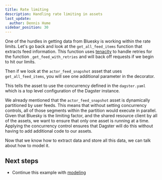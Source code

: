 ```yaml
---
title: Rate limiting
description: Handling rate limiting in assets
last_update:
  author: Dennis Hume
sidebar_position: 30
---
```


One of the hurdles in getting data from Bluesky is working within the rate limits. Let's go back and look at the `get_all_feed_items` function that extracts feed information. This function uses [tenacity](https://tenacity.readthedocs.io/en/latest/) to handle retries for the function `_get_feed_with_retries` and will back off requests if we begin to hit our limits.

<CodeExample path="docs_projects/project_atproto_dashboard/project_atproto_dashboard/ingestion/utils/atproto.py" language="python" startAfter="start_all_feed_items" endBefore="end_all_feed_items"/>

Then if we look at the `actor_feed_snapshot` asset that uses `get_all_feed_items`, you will see one additional parameter in the decorator.

<CodeExample path="docs_projects/project_atproto_dashboard/project_atproto_dashboard/ingestion/definitions.py" language="python" startAfter="start_concurrency" endBefore="end_concurrency"/>

This tells the asset to use the concurrency defined in the `dagster.yaml` which is a top level configuration of the Dagster instance.

<CodeExample path="docs_projects/project_atproto_dashboard/dagster.yaml" language="yaml" startAfter="start_concurrency" endBefore="end_concurrency"/>

We already mentioned that the `actor_feed_snapshot` asset is dynamically partitioned by user feeds. This means that without setting concurrency controls, all of those segments within the partition would execute in parallel. Given that Bluesky is the limiting factor, and the shared resource client by all of the assets, we want to ensure that only one asset is running at a time. Applying the concurrency control ensures that Dagster will do this without having to add additional code to our assets.

Now that we know how to extract data and store all this data, we can talk about how to model it.

## Next steps

- Continue this example with [modeling](/examples/bluesky/modeling)